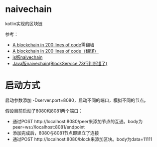 # naivechain
kotlin实现的区块链

参考：

- [A blockchain in 200 lines of code](https://medium.com/@lhartikk/a-blockchain-in-200-lines-of-code-963cc1cc0e54)需翻墙
- [A blockchain in 200 lines of code（翻译）](http://blog.jobbole.com/110860/)
- [js版naivechain](https://github.com/lhartikk/naivechain)
- [Java版naivechain(BlockService 73行判断错了)](https://github.com/sunysen/naivechain)


# 启动方式

启动参数添加 -Dserver.port=8080，启动不同的端口，模拟不同的节点。

假设目前启动了8080和8081两个端口：
- 通过POST http://localhost:8080/peer来添加节点的互通。body为peer=ws://localhost:8081/endpoint
- 添加完成后，8080与8081节点即建立了连接
- 通过POST http://localhost:8080/block来添加区块。body为data=11111